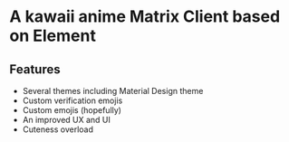 # A kawaii anime Matrix Client based on Element

## Features
- Several themes including Material Design theme
- Custom verification emojis
- Custom emojis (hopefully)
- An improved UX and UI
- Cuteness overload

